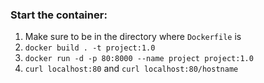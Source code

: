 ### Start the container: 
1. Make sure to be in the directory where `Dockerfile` is
2. `docker build . -t project:1.0`
3. `docker run -d -p 80:8000 --name project project:1.0`
4. `curl localhost:80` and `curl localhost:80/hostname`